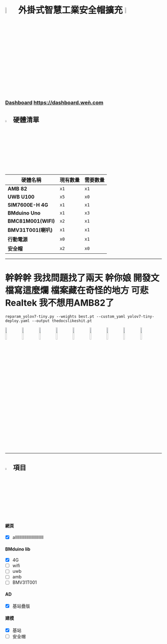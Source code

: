 # <img src="https://media.discordapp.net/stickers/867827427501408266.png" width="7%" alt="goose"> 外掛式智慧工業安全帽擴充 <img src="https://media.discordapp.net/stickers/867827427501408266.png" width="7%" alt="goose">  
### [Dashboard](https://dashboard.xn--we-n6a.com/) https://dashboard.weǹ.com
## <img src="https://cdn.discordapp.com/emojis/1249403201560645714" width="4%" alt="cat"> 硬體清單
| 硬體名稱            | 現有數量 | 需要數量 |
| ------------------- | -------- | -------- |
| **AMB 82**          | `x1`     | `x1`     |
| **UWB U100**        | `x5`     | `x0`     |
| **SIM7600E-H 4G**   | `x1`     | `x1`     |
| **BMduino Uno**     | `x1`     | `x3`     |
| **BMC81M001(WIFI)** | `x2`     | `x1`     |
| **BMV31T001(喇叭)** | `x1`     | `x1`     |
| **行動電源**        | `x0`     | `x1`     |
| **安全帽**          | `x2`     | `x0`     |


---
# 幹幹幹 我找問題找了兩天 幹你娘 開發文檔寫這麼爛 檔案藏在奇怪的地方 可悲Realtek 我不想用AMB82了
`
reparam_yolov7-tiny.py --weights best.pt --custom_yaml yolov7-tiny-deploy.yaml --output thedocslikeshit.pt
`

<span style="white-space: nowrap">
    <img src="https://cdn.discordapp.com/emojis/1249403201560645714" width="10%" alt="cat">
    <img src="https://cdn.discordapp.com/emojis/1249403201560645714" width="10%" alt="cat">
    <img src="https://cdn.discordapp.com/emojis/1249403201560645714" width="10%" alt="cat">
    <img src="https://cdn.discordapp.com/emojis/1249403201560645714" width="10%" alt="cat">
    <img src="https://cdn.discordapp.com/emojis/1249403201560645714" width="10%" alt="cat">
    <img src="https://cdn.discordapp.com/emojis/1249403201560645714" width="10%" alt="cat">
    <img src="https://cdn.discordapp.com/emojis/1249403201560645714" width="10%" alt="cat">
    <img src="https://cdn.discordapp.com/emojis/1249403201560645714" width="10%" alt="cat">
    <img src="https://cdn.discordapp.com/emojis/1249403201560645714" width="10%" alt="cat">
</span>

---

## <img src="https://cdn3.emoji.gg/emojis/48188-cat-cips.gif" width="4%" alt="cat"> 項目
#### 網頁
- [x] alllllllllllllllllllllllllll


#### BMduino lib
- [x] 4G
- [ ] wifi
- [ ] uwb
- [ ] amb
- [ ] BMV31T001

#### AD
- [x] 基站疊版

#### 建模
- [x] 基站
- [ ] 安全帽
